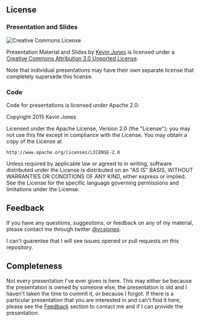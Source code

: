 ## License

### Presentation and Slides

![Creative Commons License](http://i.creativecommons.org/l/by/3.0/88x31.png "Creative Commons License")

Presentation Material and Slides by [Kevin Jones](http://vcsjones.com) is licensed under a [Creative Commons Attribution 3.0 Unported License](http://creativecommons.org/licenses/by/3.0/).

Note that individual presentations may have their own separate license that completely supersede this license.

### Code

Code for presentations is licensed under Apache 2.0:

Copyright 2015 Kevin Jones

Licensed under the Apache License, Version 2.0 (the "License");
you may not use this file except in compliance with the License.
You may obtain a copy of the License at

    http://www.apache.org/licenses/LICENSE-2.0

Unless required by applicable law or agreed to in writing, software
distributed under the License is distributed on an "AS IS" BASIS,
WITHOUT WARRANTIES OR CONDITIONS OF ANY KIND, either express or implied.
See the License for the specific language governing permissions and
limitations under the License.

## Feedback

If you have any questions, suggestions, or feedback on any of my material, please contact me through twitter [@vcsjones](https://twitter.com/vcsjones).

I can't guarentee that I will see issues opened or pull requests on this repository.

## Completeness

Not every presentation I've ever given is here. This may either be because the presentation is owned by someone else,
the presentation is old and I haven't taken the time to commit it, or because I forgot. If there is a particular 
presentation that you are interested in and can't find it here, please see the [Feedback](#feedback) section to contact
me and if I can provide the presentation.
